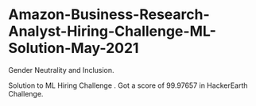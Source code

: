 # Amazon-Business-Research-Analyst-Hiring-Challenge-ML-Solution-May-2021

Gender Neutrality and Inclusion.

Solution to ML Hiring Challenge . 
Got a score of 99.97657 in HackerEarth Challenge.

